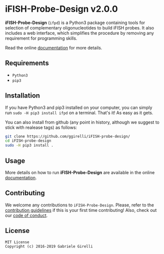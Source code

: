 # iFISH-Probe-Design v2.0.0

**iFISH-Probe-Design** (`ifpd`) is a Python3 package containing tools for selection of complementary oligonucleotides to build iFISH probes. It also includes a web interface, which simplifies the procedure by removing any requirement for programming skills.

Read the online [documentation](https://ggirelli.github.io/iFISH-Probe-Design/) for more details.

Requirements
---

* `Python3`
* `pip3`

Installation
---

If you have Python3 and pip3 installed on your computer, you can simply run `sudo -H pip3 install ifpd` on a terminal. That's it! As easy as it gets.

You can also install from github (any point in history, although we suggest to stick with realease tags) as follows:

```bash
git clone https://github.com/ggirelli/iFISH-probe-design/
cd iFISH-probe-design
sudo -H pip3 install .
```

Usage
---

More details on how to run **iFISH-Probe-Design** are available in the online [documentation](https://ggirelli.github.io/iFISH-probe-design/usage).

Contributing
---

We welcome any contributions to `iFISH-Probe-Design`. Please, refer to the [contribution guidelines](https://ggirelli.github.io/iFISH-Probe-Design/contributing) if this is your first time contributing! Also, check out our [code of conduct](https://ggirelli.github.io/iFISH-Probe-Design/code_of_conduct).

License
---

```
MIT License
Copyright (c) 2016-2019 Gabriele Girelli
```
